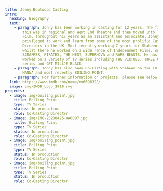 ```yaml
---
title: Jonny Boutwood Casting
intro:
  heading: Biography
  text:
    - paragraph: Jonny has been working in casting for 12 years. The first 3 years of
        this was in regional and West End Theatre and then moved into TV and
        Film. Throughout his years as an assistant and associate, Jonny has been
        privileged to work and learn from some of the most prolific Casting
        Directors in the UK. Most recently working 7 years for Shaheen Baig and
        whilst there he worked on a wide range of Independent Films, such as;
        SCRAPPER, PIRATES, THE NEST, SUPERNOVA and RARE BEASTS. He has also
        worked on a variety of TV series including THE VIRTUES, THREE GIRLS, I AM
        series and GET MILLIE BLACK.
    - paragraph: Jonny has also been Co-Casting with Shaheen on the TV series of
        HANNA and most recently BOILING POINT.
    - paragraph: For further information on projects, please see below and visit Jonny's IMDb link.
  link: https://www.imdb.com/name/nm6696328/
  image: img/IMDB_Logo_2016.svg
projects:
  - image: img/boiling_point.jpg
    title: Boiling Point
    type: TV Series
    status: In production
    role: Co-Casting Director
  - image: img/IMG-20230425-WA0007.jpg
    title: Boiling Point
    type: TV Series
    status: In production
    role: Co-Casting Director
  - image: img/boiling_point.jpg
    title: Boiling Point
    type: TV Series
    status: In production
    role: Co-Casting Director
  - image: img/boiling_point.jpg
    title: Boiling Point
    type: TV Series
    status: In production
    role: Co-Casting Director
---
```

